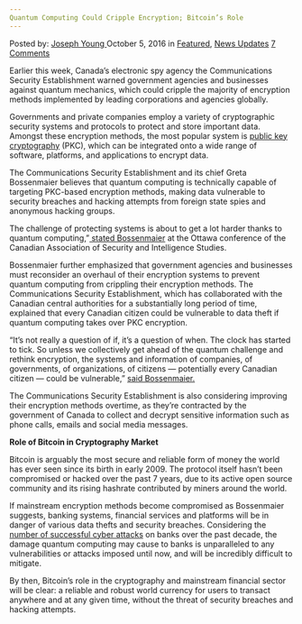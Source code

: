 ```yaml
---
Quantum Computing Could Cripple Encryption; Bitcoin’s Role
---
```

<article class="post-listing post-15668 post type-post status-publish format-standard has-post-thumbnail hentry  tag-computing tag-cripple tag-encryption tag-quantum tag-role">
    <div class="post-inner">
        <span>Posted by: <a href="https://www.deepdotweb.com/author/josephyoung/" title="">Joseph Young </a></span>
    <span>October 5, 2016</span>
    <span>in <a href="https://www.deepdotweb.com/category/deepdot-news/" rel="category tag">Featured</a>, <a href="https://www.deepdotweb.com/category/news-updates/" rel="category tag">News Updates</a></span>
    <span><a href="https://www.deepdotweb.com/2016/10/05/quantum-computing-cripple-encryption-bitcoins-role/#comments">7 Comments</a></span>
    </p>
    <div class="clear"></div>
    <div class="entry">
    <p>Earlier this week, Canada’s electronic spy agency the Communications Security Establishment warned government agencies and businesses against quantum mechanics, which could cripple the majority of encryption methods implemented by leading corporations and agencies globally.</p>
    <p>Governments and private companies employ a variety of cryptographic security systems and protocols to protect and store important data. Amongst these encryption methods, the most popular system is <a href="https://nrich.maths.org/2200">public key cryptography</a> (PKC), which can be integrated onto a wide range of software, platforms, and applications to encrypt data.</p>
    <p>The Communications Security Establishment and its chief Greta Bossenmaier believes that quantum computing is technically capable of targeting PKC-based encryption methods, making data vulnerable to security breaches and hacking attempts from foreign state spies and anonymous hacking groups.</p>
    <p>The challenge of protecting systems is about to get a lot harder thanks to quantum computing,”<a href="http://news.nationalpost.com/news/canada/canadian-politics/quantum-computers-will-cripple-encryption-methods-within-decade-spy-agency-chief-warns"> stated Bossenmaier</a> at the Ottawa conference of the Canadian Association of Security and Intelligence Studies.</p>
    <p>Bossenmaier further emphasized that government agencies and businesses must reconsider an overhaul of their encryption systems to prevent quantum computing from crippling their encryption methods. The Communications Security Establishment, which has collaborated with the Canadian central authorities for a substantially long period of time, explained that every Canadian citizen could be vulnerable to data theft if quantum computing takes over PKC encryption.</p>
    <p>“It’s not really a question of if, it’s a question of when. The clock has started to tick. So unless we collectively get ahead of the quantum challenge and rethink encryption, the systems and information of companies, of governments, of organizations, of citizens — potentially every Canadian citizen — could be vulnerable,” <a href="http://news.nationalpost.com/news/canada/canadian-politics/quantum-computers-will-cripple-encryption-methods-within-decade-spy-agency-chief-warns">said Bossenmaier.</a></p>
    <p>The Communications Security Establishment is also considering improving their encryption methods overtime, as they’re contracted by the government of Canada to collect and decrypt sensitive information such as phone calls, emails and social media messages.</p>
    <p><strong>Role of Bitcoin in Cryptography Market</strong></p>
    <p>Bitcoin is arguably the most secure and reliable form of money the world has ever seen since its birth in early 2009. The protocol itself hasn’t been compromised or hacked over the past 7 years, due to its active open source community and its rising hashrate contributed by miners around the world.</p>
    <p>If mainstream encryption methods become compromised as Bossenmaier suggests, banking systems, financial services and platforms will be in danger of various data thefts and security breaches. Considering the <a href="https://www.ft.com/content/e8574b94-64d3-11e2-ac53-00144feab49a">number of successful cyber attacks</a> on banks over the past decade, the damage quantum computing may cause to banks is unparalleled to any vulnerabilities or attacks imposed until now, and will be incredibly difficult to mitigate.</p>
    <p>By then, Bitcoin’s role in the cryptography and mainstream financial sector will be clear: a reliable and robust world currency for users to transact anywhere and at any given time, without the threat of security breaches and hacking attempts.</p>
    </div>
    <span style="display:none"><a href="https://www.deepdotweb.com/tag/computing/" rel="tag">computing</a> <a href="https://www.deepdotweb.com/tag/cripple/" rel="tag">cripple</a> <a href="https://www.deepdotweb.com/tag/encryption/" rel="tag">encryption</a> <a href="https://www.deepdotweb.com/tag/quantum/" rel="tag">quantum</a> <a href="https://www.deepdotweb.com/tag/role/" rel="tag">role</a></span> <span style="display:none" class="updated">2016-10-05</span>
    <div style="display:none" class="vcard author" itemprop="author" itemscope itemtype="http://schema.org/Person"><strong class="fn" itemprop="name"><a href="https://www.deepdotweb.com/author/josephyoung/" title="Posts by Joseph Young" rel="author">Joseph Young</a></strong></div>
    </div>
</article>

